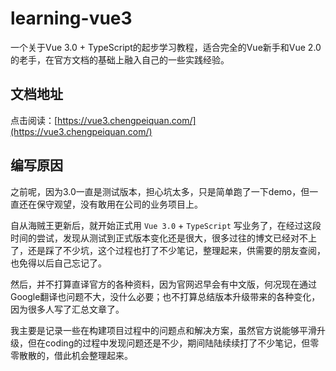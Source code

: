 # learning-vue3

一个关于Vue 3.0 + TypeScript的起步学习教程，适合完全的Vue新手和Vue 2.0的老手，在官方文档的基础上融入自己的一些实践经验。

## 文档地址

点击阅读：[https://vue3.chengpeiquan.com/](https://vue3.chengpeiquan.com/)

## 编写原因

之前呢，因为3.0一直是测试版本，担心坑太多，只是简单跑了一下demo，但一直还在保守观望，没有敢用在公司的业务项目上。

自从海贼王更新后，就开始正式用 `Vue 3.0` + `TypeScript` 写业务了，在经过这段时间的尝试，发现从测试到正式版本变化还是很大，很多过往的博文已经对不上了，还是踩了不少坑，这个过程也打了不少笔记，整理起来，供需要的朋友查阅，也免得以后自己忘记了。

然后，并不打算直译官方的各种资料，因为官网迟早会有中文版，何况现在通过Google翻译也问题不大，没什么必要；也不打算总结版本升级带来的各种变化，因为很多人写了汇总文章了。

我主要是记录一些在构建项目过程中的问题点和解决方案，虽然官方说能够平滑升级，但在coding的过程中发现问题还是不少，期间陆陆续续打了不少笔记，但零零散散的，借此机会整理起来。